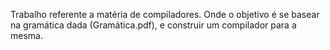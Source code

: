 Trabalho referente a matéria de compiladores. Onde o  objetivo é se basear na gramática dada (Gramática.pdf), 
e construir um compilador para a mesma.
